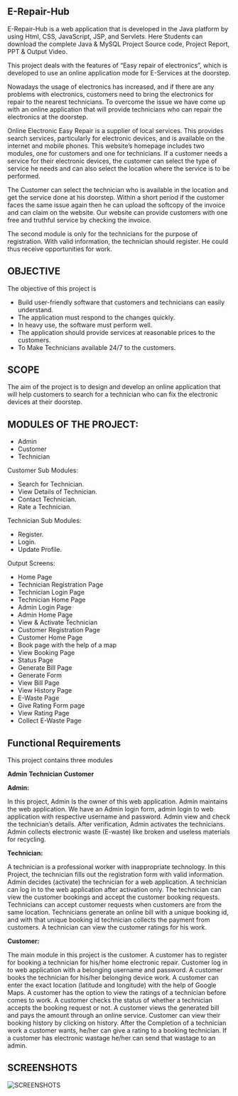 ## E-Repair-Hub

E-Repair-Hub is a web application that is developed in the Java platform by using Html, CSS, JavaScript, JSP, and Servlets. Here Students can download the complete Java & MySQL Project Source code, Project Report, PPT & Output Video.

This project deals with the features of “Easy repair of electronics”, which is developed to use an online application mode for E-Services at the doorstep.

Nowadays the usage of electronics has increased, and if there are any problems with electronics, customers need to bring the electronics for repair to the nearest technicians. To overcome the issue we have come up with an online application that will provide technicians who can repair the electronics at the doorstep.

Online Electronic Easy Repair is a supplier of local services. This provides search services, particularly for electronic devices, and is available on the internet and mobile phones. This website’s homepage includes two modules, one for customers and one for technicians. If a customer needs a service for their electronic devices, the customer can select the type of service he needs and can also select the location where the service is to be performed.

The Customer can select the technician who is available in the location and get the service done at his doorstep. Within a short period if the customer faces the same issue again then he can upload the softcopy of the invoice and can claim on the website. Our website can provide customers with one free and truthful service by checking the invoice.

The second module is only for the technicians for the purpose of registration. With valid information, the technician should register. He could thus receive opportunities for work.

## OBJECTIVE
The objective of this project is

* Build user-friendly software that customers and technicians can easily understand.
* The application must respond to the changes quickly.
* In heavy use, the software must perform well.
* The application should provide services at reasonable prices to the customers.
* To Make Technicians available 24/7 to the customers.

## SCOPE
The aim of the project is to design and develop an online application that will help customers to search for a technician who can fix the electronic devices at their doorstep.

## MODULES OF THE PROJECT:
* Admin
* Customer
* Technician

Customer Sub Modules:
* Search for Technician.
* View Details of Technician.
* Contact Technician.
* Rate a Technician.

Technician Sub Modules:
* Register.
* Login.
* Update Profile.

Output Screens:
* Home Page
* Technician Registration Page
* Technician Login Page
* Technician Home Page
* Admin Login Page
* Admin Home Page
* View & Activate Technician
* Customer Registration Page
* Customer Home Page
* Book page with the help of a map
* View Booking Page
* Status Page
* Generate Bill Page
* Generate Form
* View Bill Page
* View History Page
* E-Waste Page
* Give Rating Form page
* View Rating Page
* Collect E-Waste Page

## Functional Requirements
This project contains three modules

**Admin**
**Technician**
**Customer**

**Admin:**

In this project, Admin Is the owner of this web application. Admin maintains the web application. We have an Admin login form, admin login to web application with respective username and password. Admin view and check the technician’s details. After verification, Admin activates the technicians. Admin collects electronic waste (E-waste) like broken and useless materials for recycling.

**Technician:**

A technician is a professional worker with inappropriate technology. In this Project, the technician fills out the registration form with valid information. Admin decides (activate) the technician for a web application. A technician can log in to the web application after activation only. The technician can view the customer bookings and accept the customer booking requests. Technicians can accept customer requests when customers are from the same location. Technicians generate an online bill with a unique booking id, and with that unique booking id technician collects the payment from customers. A technician can view the customer ratings for his work.

**Customer:**

The main module in this project is the customer. A customer has to register for booking a technician for his/her home electronic repair. Customer log in to web application with a belonging username and password. A customer books the technician for his/her belonging device work. A customer can enter the exact location (latitude and longitude) with the help of Google Maps. A customer has the option to view the ratings of a technician before comes to work. A customer checks the status of whether a technician accepts the booking request or not. A customer views the generated bill and pays the amount through an online service. Customer can view their booking history by clicking on history. After the Completion of a technician work a customer wants, he/her can give a rating to a booking technician. If a customer has electronic wastage he/her can send that wastage to an admin.          

## SCREENSHOTS

![SCREENSHOTS]()
